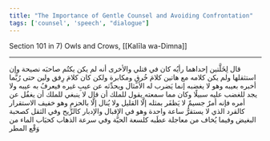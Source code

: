 ```yaml
---
title: "The Importance of Gentle Counsel and Avoiding Confrontation"
tags: ['counsel', 'speech', "dialogue"]
---
```


 Section 101 in 7) Owls and Crows, [[Kalīla wa-Dimna]]

---
قال لِخَلَّتين إحداهما رأيُه  كان  في قتلي والأخرى أنه لم يكن يكتُم صاحبَه نصيحة وإن استثقلها ولم يكن كلامه مع هاتين كلامَ خُرقٍ ومكابرة ولكن كان كلامَ رِفق ولين حتى رُبَّما أخبره بعيبه وهو لا يغضبه إنما يَضرب له الأمثال ويحدِّثه عن عيبِ غيره فيعرفُ به عيبه ولا يجد للغضب عليه سبيلًا وكان مما سمعته يقول للملك أن قال لا ينبغي للملك أن يغفُل عن أمره فإنه أمرٌ جسيمٌ لا يَظفَر بمثله إلَّا القليل ولا يُنال إلَّا بالحزمِ وهو خفيف الاستقرار كالقرد الذي لا يستقرُّ ساعة واحدة وهو في الإقبال والإدبار كالرِّيح وفي الثقل كصحبة البغيض وفيما يُخاف من معاجلة عطَبه كلسعة الحيَّة وفي سرعة الذهاب كحبَاب الماء من وَقْع المطر
